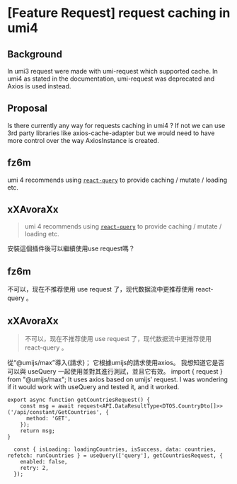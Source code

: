# [Feature Request] request caching in umi4

## Background

In umi3 request were made with umi-request which supported cache. In umi4 as stated in the documentation, umi-request was deprecated and Axios is used instead.

## Proposal

Is there currently any way for requests caching in umi4 ?
If not we can use 3rd party libraries like axios-cache-adapter but we would need to have more control over the way AxiosInstance is created.

## fz6m

umi 4 recommends using [`react-query`](https://github.com/TanStack/query) to provide caching / mutate / loading etc.

## xXAvoraXx

> umi 4 recommends using [`react-query`](https://github.com/TanStack/query) to provide caching / mutate / loading etc.

安裝這個插件後可以繼續使用use request嗎？

## fz6m

不可以，现在不推荐使用 use request 了，现代数据流中更推荐使用 react-query 。

## xXAvoraXx

> 不可以，现在不推荐使用 use request 了，现代数据流中更推荐使用 react-query 。

從“@umijs/max”導入{請求}； 它根據umijs的請求使用axios。 我想知道它是否可以與 useQuery 一起使用並對其進行測試，並且它有效。
import { request } from "@umijs/max"; It uses axios based on umijs' request. I was wondering if it would work with useQuery and tested it, and it worked.

```
export async function getCountriesRequest() {
    const msg = await request<API.DataResultType<DTOS.CountryDto[]>>('/api/constant/GetCountries', {
      method: 'GET',
    });
    return msg;
}

  const { isLoading: loadingCountries, isSuccess, data: countries, refetch: runCountries } = useQuery(['query'], getCountriesRequest, {
    enabled: false,
    retry: 2,
  });
```
